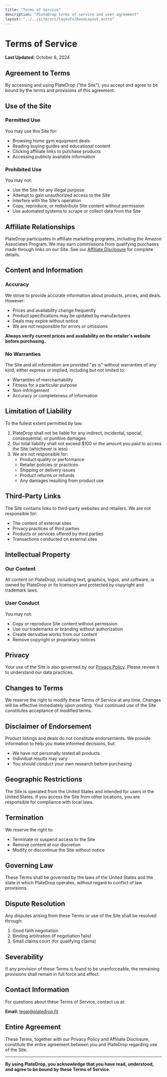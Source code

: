 ```yaml
---
title: "Terms of Service"
description: "PlateDrop terms of service and user agreement"
layout: "../../site/src/layouts/BaseLayout.astro"
---
```


# Terms of Service

**Last Updated:** October 8, 2024

## Agreement to Terms

By accessing and using PlateDrop ("the Site"), you accept and agree to be bound by the terms and provisions of this agreement.

## Use of the Site

### Permitted Use

You may use this Site for:
- Browsing home gym equipment deals
- Reading buying guides and educational content
- Clicking affiliate links to purchase products
- Accessing publicly available information

### Prohibited Use

You may not:
- Use the Site for any illegal purpose
- Attempt to gain unauthorized access to the Site
- Interfere with the Site's operation
- Copy, reproduce, or redistribute Site content without permission
- Use automated systems to scrape or collect data from the Site

## Affiliate Relationships

PlateDrop participates in affiliate marketing programs, including the Amazon Associates Program. We may earn commissions from qualifying purchases made through links on our Site. See our [Affiliate Disclosure](/affiliate-disclosure) for complete details.

## Content and Information

### Accuracy

We strive to provide accurate information about products, prices, and deals. However:

- Prices and availability change frequently
- Product specifications may be updated by manufacturers
- Deals may expire without notice
- We are not responsible for errors or omissions

**Always verify current prices and availability on the retailer's website before purchasing.**

### No Warranties

The Site and all information are provided "as is" without warranties of any kind, either express or implied, including but not limited to:

- Warranties of merchantability
- Fitness for a particular purpose
- Non-infringement
- Accuracy or completeness of information

## Limitation of Liability

To the fullest extent permitted by law:

1. PlateDrop shall not be liable for any indirect, incidental, special, consequential, or punitive damages
2. Our total liability shall not exceed $100 or the amount you paid to access the Site (whichever is less)
3. We are not responsible for:
   - Product quality or performance
   - Retailer policies or practices
   - Shipping or delivery issues
   - Product returns or refunds
   - Any damages resulting from product use

## Third-Party Links

The Site contains links to third-party websites and retailers. We are not responsible for:
- The content of external sites
- Privacy practices of third parties
- Products or services offered by third parties
- Transactions conducted on external sites

## Intellectual Property

### Our Content

All content on PlateDrop, including text, graphics, logos, and software, is owned by PlateDrop or its licensors and protected by copyright and trademark laws.

### User Conduct

You may not:
- Copy or reproduce Site content without permission
- Use our trademarks or branding without authorization
- Create derivative works from our content
- Remove copyright or proprietary notices

## Privacy

Your use of the Site is also governed by our [Privacy Policy](/privacy-policy). Please review it to understand our data practices.

## Changes to Terms

We reserve the right to modify these Terms of Service at any time. Changes will be effective immediately upon posting. Your continued use of the Site constitutes acceptance of modified terms.

## Disclaimer of Endorsement

Product listings and deals do not constitute endorsements. We provide information to help you make informed decisions, but:
- We have not personally tested all products
- Individual results may vary
- You should conduct your own research before purchasing

## Geographic Restrictions

The Site is operated from the United States and intended for users in the United States. If you access the Site from other locations, you are responsible for compliance with local laws.

## Termination

We reserve the right to:
- Terminate or suspend access to the Site
- Remove content at our discretion
- Modify or discontinue the Site without notice

## Governing Law

These Terms shall be governed by the laws of the United States and the state in which PlateDrop operates, without regard to conflict of law provisions.

## Dispute Resolution

Any disputes arising from these Terms or use of the Site shall be resolved through:
1. Good faith negotiation
2. Binding arbitration (if negotiation fails)
3. Small claims court (for qualifying claims)

## Severability

If any provision of these Terms is found to be unenforceable, the remaining provisions shall remain in full force and effect.

## Contact Information

For questions about these Terms of Service, contact us at:

**Email:** legal@platedrop.fit

## Entire Agreement

These Terms, together with our Privacy Policy and Affiliate Disclosure, constitute the entire agreement between you and PlateDrop regarding use of the Site.

---

**By using PlateDrop, you acknowledge that you have read, understood, and agree to be bound by these Terms of Service.**